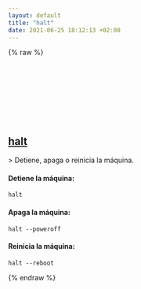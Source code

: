 ```yaml
---
layout: default
title: "halt"
date: 2021-06-25 18:12:13 +02:00
---
```

{% raw %}
<h2 id="halt">
  <a href="/es/linux/halt.html">halt</a> <a href="#halt"><svg class="icon">
    <use href="/assets/images/unicode_sprite.svg#link" />
  </svg></a>
</h2>
> Detiene, apaga o reinicia la máquina.

#### Detiene la máquina:
```shell
halt
```
#### Apaga la máquina:
```shell
halt --poweroff
```
#### Reinicia la máquina:
```shell
halt --reboot
```
{% endraw %}